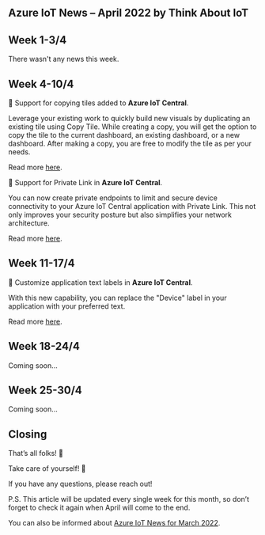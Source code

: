 ## Azure IoT News – April 2022 by Think About IoT

## Week 1-3/4
There wasn't any news this week.

## Week 4-10/4
🔸 Support for copying tiles added to **Azure IoT Central**.

Leverage your existing work to quickly build new visuals by duplicating an existing tile using Copy Tile. While creating a copy, you will get the option to copy the tile to the current dashboard, an existing dashboard, or a new dashboard. After making a copy, you are free to modify the tile as per your needs.

Read more [here](https://azure.microsoft.com/en-gb/updates/iotc-copy-tiles/).

🔸 Support for Private Link in **Azure IoT Central**.

You can now create private endpoints to limit and secure device connectivity to your Azure IoT Central application with Private Link. This not only improves your security posture but also simplifies your network architecture.

Read more [here](https://azure.microsoft.com/en-gb/updates/iotc-private-link/).

## Week 11-17/4
🔸 Customize application text labels in **Azure IoT Central**.

With this new capability, you can replace the "Device" label in your application with your preferred text.

Read more [here](https://azure.microsoft.com/en-gb/updates/iotc-replacetextlabels/).

## Week 18-24/4
Coming soon...

## Week 25-30/4
Coming soon...

## Closing
That’s all folks! 👋

Take care of yourself! 🙂

If you have any questions, please reach out!

P.S. This article will be updated every single week for this month, so don’t forget to check it again when April will come to the end.

You can also be informed about [Azure IoT News for March 2022](https://www.thinkaboutiot.com/index.php/2022/03/03/azure-iot-news-march-2022-by-think-about-iot/).